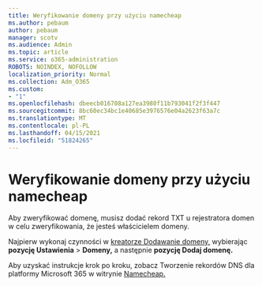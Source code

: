 ```yaml
---
title: Weryfikowanie domeny przy użyciu namecheap
ms.author: pebaum
author: pebaum
manager: scotv
ms.audience: Admin
ms.topic: article
ms.service: o365-administration
ROBOTS: NOINDEX, NOFOLLOW
localization_priority: Normal
ms.collection: Adm_O365
ms.custom:
- "1"
ms.openlocfilehash: dbeecb016708a127ea3980f11b793041f2f3f447
ms.sourcegitcommit: 8bc60ec34bc1e40685e3976576e04a2623f63a7c
ms.translationtype: MT
ms.contentlocale: pl-PL
ms.lasthandoff: 04/15/2021
ms.locfileid: "51824265"
---
```

# <a name="verify-your-domain-with-namecheap"></a>Weryfikowanie domeny przy użyciu namecheap

Aby zweryfikować domenę, musisz dodać rekord TXT u rejestratora domen w celu zweryfikowania, że jesteś właścicielem domeny. 

Najpierw wykonaj czynności w [kreatorze Dodawanie domeny,](https://admin.microsoft.com/Adminportal#/Domains) wybierając **pozycję Ustawienia** \> **Domeny,** a następnie **pozycję Dodaj domenę.**
  
Aby uzyskać instrukcje krok po kroku, zobacz Tworzenie rekordów DNS dla platformy Microsoft 365 w witrynie [Namecheap.](https://docs.microsoft.com/microsoft-365/admin/dns/create-dns-records-at-namecheap)